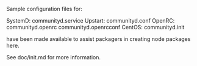 Sample configuration files for:

SystemD: communityd.service
Upstart: communityd.conf
OpenRC:  communityd.openrc
         communityd.openrcconf
CentOS:  communityd.init

have been made available to assist packagers in creating node packages here.

See doc/init.md for more information.
